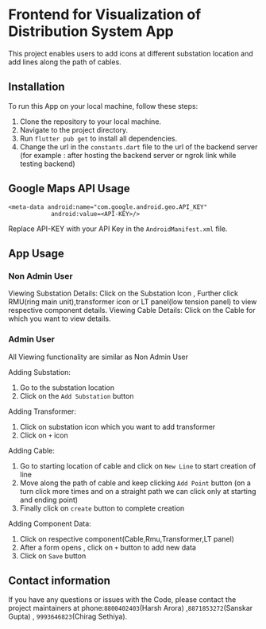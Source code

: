 # Frontend for Visualization of Distribution System App

This project enables users to add icons at different substation location and add lines along the path of cables.

## Installation
To run this App on your local machine, follow these steps:

1. Clone the repository to your local machine.
2. Navigate to the project directory.
3. Run `flutter pub get` to install all dependencies.
4. Change the url in the `constants.dart` file to the url of the backend server (for example : after hosting the backend server or ngrok link while testing backend)

## Google Maps API Usage
```
<meta-data android:name="com.google.android.geo.API_KEY"
            android:value=<API-KEY>/>
```
Replace API-KEY with your API Key in the `AndroidManifest.xml` file.

## App Usage
### Non Admin User
Viewing Substation Details: Click on the Substation Icon , Further click RMU(ring main unit),transformer icon or LT panel(low tension panel) to view respective component details.
Viewing Cable Details: Click on the Cable for which you want to view details.

### Admin User
All Viewing functionality are similar as Non Admin User

Adding Substation: 
1. Go to the substation location
2. Click on the `Add Substation` button

Adding Transformer:
1. Click on substation icon which you want to add transformer
2. Click on `+` icon 

Adding Cable:
1. Go to starting location of cable and click on `New Line` to start creation of line
2. Move along the path of cable and keep clicking `Add Point` button (on a turn click more times and on a straight path we can click only at starting and ending point)
3. Finally click on `create` button to complete creation

Adding Component Data:
1. Click on respective component(Cable,Rmu,Transformer,LT panel)
2. After a form opens , click on `+` button to add new data
3. Click on `Save` button

## Contact information
If you have any questions or issues with the Code, please contact the project maintainers at phone:`8800402403`(Harsh Arora) ,`8871853272`(Sanskar Gupta) , `9993646823`(Chirag Sethiya).
